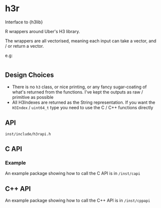 # h3r

Interface to {h3lib}

R wrappers around Uber's H3 library. 

The wrappers are all vectorised, meaning each input can take a vector, and / or return a vector. 

e.g:

```r

```



## Design Choices

- There is no `h3` class, or nice printing, or any fancy sugar-coating of what's returned from the functions. I've kept the outputs as raw / primitive as possible
- All H3Indexes are returned as the String representation. If you want the `H3Index` / `uint64_t` type you need to use the C / C++ functions directly

## API

`inst/include/h3rapi.h`


## C API

### Example

An example package showing how to call the C API is in `/inst/capi`

## C++ API

An example package showing how to call the C++ API is in `/inst/cppapi`
